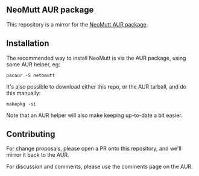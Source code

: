 NeoMutt AUR package
-------------------

This repository is a mirror for the [NeoMutt AUR
package](https://aur.archlinux.org/packages/neomutt).

Installation
------------

The recommended way to install NeoMutt is via the AUR package, using some AUR
helper, eg:

    pacaur -S netomutt

It's also possible to download either this repo, or the AUR tarball, and do
this manually:

    makepkg -si

Note that an AUR helper will also make keeping up-to-date a bit easier.

Contributing
------------

For change proposals, please open a PR onto this repository, and we'll mirror
it back to the AUR.

For discussion and comments, please use the comments page on the AUR.
